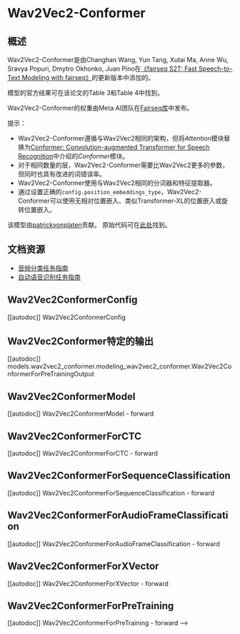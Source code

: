 <!--
版权所有2022年HuggingFace团队。保留所有权利。

根据Apache许可证2.0版进行许可（“许可证”）;除非你遵守许可证，否则你不得使用此文件。你可以在此处获取许可证的副本：

http://www.apache.org/licenses/LICENSE-2.0

除非适用法律要求或书面同意，根据许可证分发的软件基于"按原样"的基础上，不提供任何明示或暗示的担保或条件。请参阅许可证限制下的特定语言，了解具体的管理权限和限制。

⚠️注意，此文件是Markdown格式的，但包含特定的语法以进行doc-builder（类似于MDX）的渲染。它可能无法在你的Markdown查看器中正确显示。

-->

# Wav2Vec2-Conformer

## 概述

Wav2Vec2-Conformer是由Changhan Wang, Yun Tang, Xutai Ma, Anne Wu, Sravya Popuri, Dmytro Okhonko, Juan Pino在[《fairseq S2T: Fast Speech-to-Text Modeling with fairseq》](https://arxiv.org/abs/2010.05171)的更新版本中添加的。

模型的官方结果可在该论文的Table 3和Table 4中找到。

Wav2Vec2-Conformer的权重由Meta AI团队在[Fairseq库](https://github.com/pytorch/fairseq/blob/main/examples/wav2vec/README.md#pre-trained-models)中发布。

提示：

- Wav2Vec2-Conformer遵循与Wav2Vec2相同的架构，但将*Attention*模块替换为[Conformer: Convolution-augmented Transformer for Speech Recognition](https://arxiv.org/abs/2005.08100)中介绍的*Conformer*模块。
- 对于相同数量的层，Wav2Vec2-Conformer需要比Wav2Vec2更多的参数，但同时也具有改进的词错误率。
- Wav2Vec2-Conformer使用与Wav2Vec2相同的分词器和特征提取器。
- 通过设置正确的`config.position_embeddings_type`，Wav2Vec2-Conformer可以使用无相对位置嵌入、类似Transformer-XL的位置嵌入或旋转位置嵌入。

该模型由[patrickvonplaten](https://huggingface.co/patrickvonplaten)贡献。
原始代码可在[此处](https://github.com/pytorch/fairseq/tree/main/examples/wav2vec)找到。

## 文档资源

- [音频分类任务指南](../tasks/audio_classification)
- [自动语音识别任务指南](../tasks/asr)

## Wav2Vec2ConformerConfig

[[autodoc]] Wav2Vec2ConformerConfig

## Wav2Vec2Conformer特定的输出

[[autodoc]] models.wav2vec2_conformer.modeling_wav2vec2_conformer.Wav2Vec2ConformerForPreTrainingOutput

## Wav2Vec2ConformerModel

[[autodoc]] Wav2Vec2ConformerModel
    - forward

## Wav2Vec2ConformerForCTC

[[autodoc]] Wav2Vec2ConformerForCTC
    - forward

## Wav2Vec2ConformerForSequenceClassification

[[autodoc]] Wav2Vec2ConformerForSequenceClassification
    - forward

## Wav2Vec2ConformerForAudioFrameClassification

[[autodoc]] Wav2Vec2ConformerForAudioFrameClassification
    - forward

## Wav2Vec2ConformerForXVector

[[autodoc]] Wav2Vec2ConformerForXVector
    - forward

## Wav2Vec2ConformerForPreTraining

[[autodoc]] Wav2Vec2ConformerForPreTraining
    - forward
-->